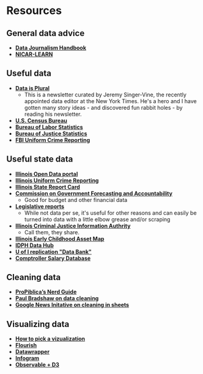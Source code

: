# Resources  
## General data advice
+ **[Data Journalism Handbook](https://datajournalism.com/read/handbook/two)**
+ **[NICAR-LEARN](https://learn.ire.org/)**

## Useful data
+ **[Data is Plural](https://www.data-is-plural.com/)**
    + This is a newsletter curated by Jeremy Singer-Vine, the recently appointed data editor at the New York Times. He's a hero and I have gotten many story ideas - and discovered fun rabbit holes - by reading his newsletter. 
+ **[U.S. Census Bureau](https://data.census.gov/)**
+ **[Bureau of Labor Statistics](https://www.bls.gov/)** 
+ **[Bureau of Justice Statistics](https://bjs.ojp.gov/)**
+ **[FBI Uniform Crime Reporting](https://www.fbi.gov/how-we-can-help-you/more-fbi-services-and-information/ucr)**


## Useful state data 
+ **[Illinois Open Data portal](https://data.illinois.gov/)**
+ **[Illinois Uniform Crime Reporting](https://isp.illinois.gov/CrimeReporting)**
+ **[Illinois State Report Card](https://www.isbe.net/reportcard)**
+ **[Commission on Government Forecasting and Accountability](https://cgfa.ilga.gov/)**
    + Good for budget and other financial data 
+ **[Legislative reports](https://www.ilga.gov/reports/default.asp)**
    + While not data per se, it's useful for other reasons and can easily be turned into data with a little elbow grease and/or scraping 
+ **[Illinois Criminal Justice Information Authrity](https://icjia.illinois.gov/)**
    + Call them, they share. 
+ **[Illinois Early Childhood Asset Map](https://iecam.illinois.edu/)**
+ **[IDPH Data Hub](https://dph.illinois.gov/data-statistics.html)**
+ **[U of I replication "Data Bank"](https://databank.illinois.edu/)**
+ **[Comptroller Salary Database](https://illinoiscomptroller.gov/financial-reports-data/data-sets-portals/salary-database)**


## Cleaning data
+ **[ProPiblica’s Nerd Guide](https://github.com/propublica/guides/blob/master/README.md)**
+ **[Paul Bradshaw on data cleaning](https://onlinejournalismblog.com/2023/04/18/what-is-dirty-data-and-how-do-i-clean-it-a-great-big-guide-for-data-journalists/)**
+ **[Google News Initative on cleaning in sheets](https://newsinitiative.withgoogle.com/resources/trainings/data-journalism/google-sheets-cleaning-data/)**

## Visualizing data
+ **[How to pick a vizualization](Visualizing_101.md)**
+ **[Flourish](https://flourish.studio/)**
+ **[Datawrapper](https://www.datawrapper.de/)**
+ **[Infogram](https://infogram.com/)**
+ **[Observable + D3](https://observablehq.com/@d3/gallery?utm_source=d3js-org&utm_medium=hero&utm_campaign=try-observable)**
